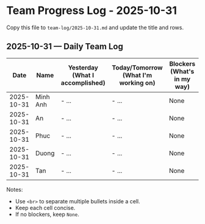 # Team Progress Log - 2025-10-31

Copy this file to `team-log/2025-10-31.md` and update the title and rows.

## 2025-10-31 — Daily Team Log

| Date | Name | Yesterday (What I accomplished) | Today/Tomorrow (What I'm working on) | Blockers (What's in my way) |
|---|---|---|---|---|
| 2025-10-31 | Minh Anh | - ... | - ... | None |
| 2025-10-31 | An | - ... | - ... | None |
| 2025-10-31 | Phuc | - ... | - ... | None |
| 2025-10-31 | Duong | - ... | - ... | None |
| 2025-10-31 | Tan | - ... | - ... | None |

Notes:
- Use `<br>` to separate multiple bullets inside a cell.
- Keep each cell concise.
- If no blockers, keep `None`.